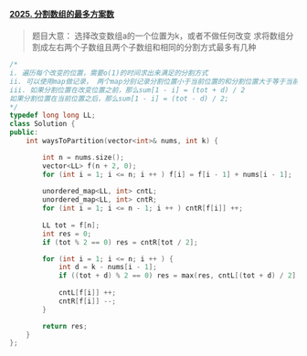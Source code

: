 #### [2025. 分割数组的最多方案数](https://leetcode.cn/problems/maximum-number-of-ways-to-partition-an-array/)

> 题目大意：
> 	选择改变数组a的一个位置为k，或者不做任何改变
> 	求将数组分割成左右两个子数组且两个子数组和相同的分割方式最多有几种

~~~c++
/*
i. 遍历每个改变的位置，需要o(1)的时间求出来满足的分割方式
ii. 可以使用map做记录， 两个map分别记录分割位置小于当前位置的和分割位置大于等于当前位置的
iii. 如果分割位置在改变位置之前，那么sum[1 - i] = (tot + d) / 2
如果分割位置在当前位置之后，那么sum[1 - i] = (tot - d) / 2;
*/
typedef long long LL;
class Solution {
public:
    int waysToPartition(vector<int>& nums, int k) {

        int n = nums.size(); 
        vector<LL> f(n + 2, 0); 
        for (int i = 1; i <= n; i ++ ) f[i] = f[i - 1] + nums[i - 1];
        
        unordered_map<LL, int> cntL; 
        unordered_map<LL, int> cntR;
        for (int i = 1; i <= n - 1; i ++ ) cntR[f[i]] ++;
        
        LL tot = f[n];
        int res = 0; 
        if (tot % 2 == 0) res = cntR[tot / 2];

        for (int i = 1; i <= n; i ++ ) {
            int d = k - nums[i - 1];
            if ((tot + d) % 2 == 0) res = max(res, cntL[(tot + d) / 2] + cntR[(tot - d) / 2]);
            
            cntL[f[i]] ++;
            cntR[f[i]] --;
        }

        return res; 
    }
};
~~~
